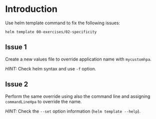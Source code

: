 # Introduction
Use helm template command to fix the following issues:

```
helm template 00-exercises/02-specificity
```

## Issue 1
Create a new values file to override application name with `mycustomhpa`.

*HINT:* Check helm syntax and use `-f` option.

## Issue 2
Perform the same override using also the command line and assigning `commandLineHpa` to override the name.

*HINT:* Check the `--set` option information (`helm template --help`).
